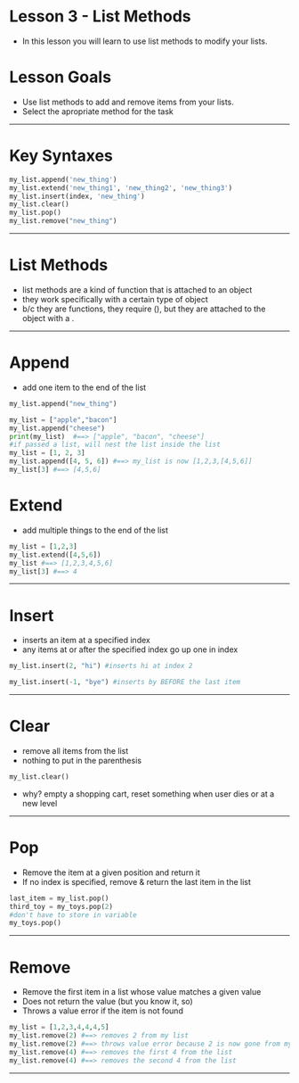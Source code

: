 # Lesson 3 - List Methods
- In this lesson you will learn to use list methods to modify your lists.

# Lesson Goals
- Use list methods to add and remove items from your lists.
- Select the apropriate method for the task


----

# Key Syntaxes
```python
my_list.append('new_thing')
my_list.extend('new_thing1', 'new_thing2', 'new_thing3')
my_list.insert(index, 'new_thing')
my_list.clear()
my_list.pop()
my_list.remove("new_thing")
```


----

# List Methods
- list methods are a kind of function that is attached to an object
- they work specifically with a certain type of object
- b/c they are functions, they require (), but they are attached to the object with a .


----

# Append
- add one item to the end of the list

```python
my_list.append("new_thing")

my_list = ["apple","bacon"]
my_list.append("cheese")
print(my_list)  #==> ["apple", "bacon", "cheese"]
#if passed a list, will nest the list inside the list
my_list = [1, 2, 3]
my_list.append([4, 5, 6]) #==> my_list is now [1,2,3,[4,5,6]]
my_list[3] #==> [4,5,6]
```


# Extend
- add multiple things to the end of the list

```python
my_list = [1,2,3]
my_list.extend([4,5,6])
my_list #==> [1,2,3,4,5,6]
my_list[3] #==> 4
```


----

# Insert
- inserts an item at a specified index
- any items at or after the specified index go up one in index

```python
my_list.insert(2, "hi") #inserts hi at index 2

my_list.insert(-1, "bye") #inserts by BEFORE the last item
```


----

# Clear
- remove all items from the list
- nothing to put in the parenthesis

```python
my_list.clear()
```

- why?  empty a shopping cart, reset something when user dies or at a new level


----

# Pop
- Remove the item at a given position and return it
- If no index is specified, remove & return the last item in the list

```python
last_item = my_list.pop()
third_toy = my_toys.pop(2)
#don't have to store in variable
my_toys.pop()
```


----

# Remove
- Remove the first item in a list whose value matches a given value
- Does not return the value (but you know it, so)
- Throws a value error if the item is not found
```python
my_list = [1,2,3,4,4,4,5]
my_list.remove(2) #==> removes 2 from my list
my_list.remove(2) #==> throws value error because 2 is now gone from my_list
my_list.remove(4) #==> removes the first 4 from the list
my_list.remove(4) #==> removes the second 4 from the list
```





----
